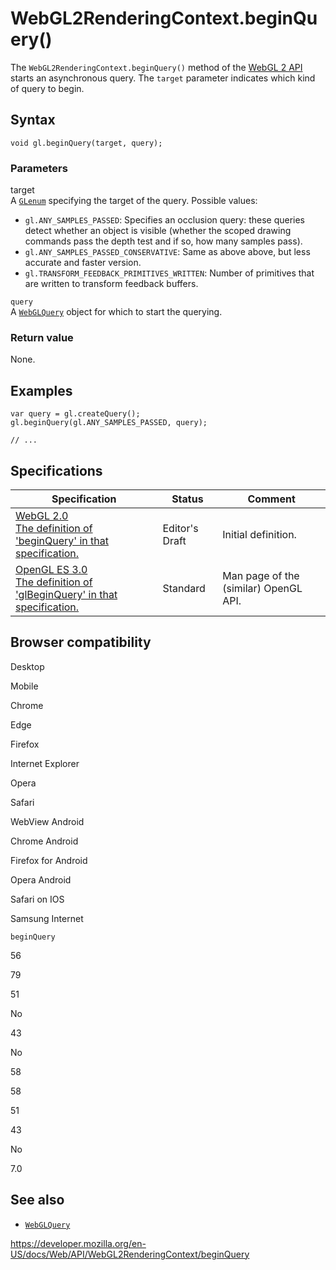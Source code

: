 WebGL2RenderingContext.beginQuery()
===================================

The `WebGL2RenderingContext.beginQuery()` method of the [WebGL 2 API](../webgl_api) starts an asynchronous query. The `target` parameter indicates which kind of query to begin.

Syntax
------

    void gl.beginQuery(target, query);

### Parameters

target  
A [`GLenum`](../webgl_api/types) specifying the target of the query. Possible values:

-   `gl.ANY_SAMPLES_PASSED`: Specifies an occlusion query: these queries detect whether an object is visible (whether the scoped drawing commands pass the depth test and if so, how many samples pass).
-   `gl.ANY_SAMPLES_PASSED_CONSERVATIVE`: Same as above above, but less accurate and faster version.
-   `gl.TRANSFORM_FEEDBACK_PRIMITIVES_WRITTEN`: Number of primitives that are written to transform feedback buffers.

`query`  
A [`WebGLQuery`](../webglquery) object for which to start the querying.

### Return value

None.

Examples
--------

    var query = gl.createQuery();
    gl.beginQuery(gl.ANY_SAMPLES_PASSED, query);

    // ...

Specifications
--------------

<table><thead><tr class="header"><th>Specification</th><th>Status</th><th>Comment</th></tr></thead><tbody><tr class="odd"><td><a href="https://www.khronos.org/registry/webgl/specs/latest/2.0/#3.7.12">WebGL 2.0<br />
<span class="small">The definition of 'beginQuery' in that specification.</span></a></td><td><span class="spec-ed">Editor's Draft</span></td><td>Initial definition.</td></tr><tr class="even"><td><a href="https://www.khronos.org/opengles/sdk/docs/man3/html/glBeginQuery.xhtml">OpenGL ES 3.0<br />
<span class="small">The definition of 'glBeginQuery' in that specification.</span></a></td><td><span class="spec-standard">Standard</span></td><td>Man page of the (similar) OpenGL API.</td></tr></tbody></table>

Browser compatibility
---------------------

Desktop

Mobile

Chrome

Edge

Firefox

Internet Explorer

Opera

Safari

WebView Android

Chrome Android

Firefox for Android

Opera Android

Safari on IOS

Samsung Internet

`beginQuery`

56

79

51

No

43

No

58

58

51

43

No

7.0

See also
--------

-   [`WebGLQuery`](../webglquery)

<a href="https://developer.mozilla.org/en-US/docs/Web/API/WebGL2RenderingContext/beginQuery" class="_attribution-link">https://developer.mozilla.org/en-US/docs/Web/API/WebGL2RenderingContext/beginQuery</a>

